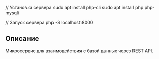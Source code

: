 // Установка сервера
sudo apt install php-cli
sudo apt install php php-mysqli

// Запуск сервера
php -S localhost:8000

## Описание
Микросервис для взаимодействия с базой данных через REST API.
